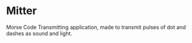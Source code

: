 # Mitter

Morse Code Transmitting application, made to transmit pulses of dot and dashes as sound and light.
